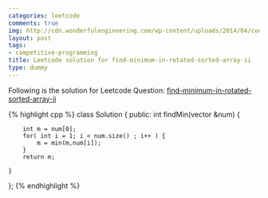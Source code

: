```yaml
---
categories: leetcode
comments: true
img: http://cdn.wonderfulengineering.com/wp-content/uploads/2014/04/code-wallpaper-6.png
layout: post
tags:
- competitive-programming
title: Leetcode solution for find-minimum-in-rotated-sorted-array-ii
type: dummy
---
```


Following is the solution for Leetcode Question: [find-minimum-in-rotated-sorted-array-ii](https://leetcode.com/problems/find-minimum-in-rotated-sorted-array-ii/)

{% highlight cpp %}
class Solution {
public:
    int findMin(vector<int> &num) {
        
        int m = num[0];
        for( int i = 1; i < num.size() ; i++ ) {
            m = min(m,num[i]);
        }
        return m;
        
    }
};
{% endhighlight %}